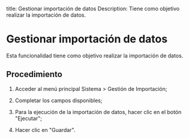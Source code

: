 title: Gestionar importación de datos
Description: Tiene como objetivo realizar la importación de datos.
# Gestionar importación de datos

Esta funcionalidad tiene como objetivo realizar la importación de datos.

Procedimiento
-------------

1.  Acceder al menú principal Sistema \> Gestión de Importación;

2.  Completar los campos disponibles;

3.  Para la ejecución de la importación de datos, hacer clic en el botón
    "Ejecutar";

4.  Hacer clic en "Guardar".

<!-- !!! tip "About"

    <b>Product/Version:</b> CITSmart | 8.00 &nbsp;&nbsp;
    <b>Updated:</b>01/28/2021 – Larissa Lourenço
